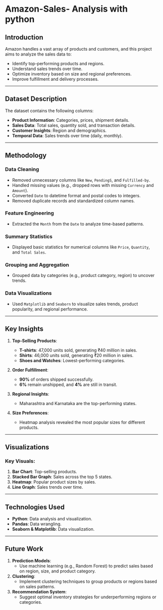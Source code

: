 # Amazon-Sales- Analysis with python
## Introduction

Amazon handles a vast array of products and customers, and this project aims to analyze the sales data to:
- Identify top-performing products and regions.
- Understand sales trends over time.
- Optimize inventory based on size and regional preferences.
- Improve fulfillment and delivery processes.

---

## Dataset Description

The dataset contains the following columns:

- **Product Information**: Categories, prices, shipment details.
- **Sales Data**: Total sales, quantity sold, and transaction details.
- **Customer Insights**: Region and demographics.
- **Temporal Data**: Sales trends over time (daily, monthly).

---

## Methodology

### Data Cleaning
- Removed unnecessary columns like `New`, `PendingS`, and `Fulfilled-by`.
- Handled missing values (e.g., dropped rows with missing `Currency` and `Amount`).
- Converted `Date` to datetime format and postal codes to integers.
- Removed duplicate records and standardized column names.

### Feature Engineering
- Extracted the `Month` from the `Date` to analyze time-based patterns.

### Summary Statistics
- Displayed basic statistics for numerical columns like `Price`, `Quantity`, and `Total Sales`.

### Grouping and Aggregation
- Grouped data by categories (e.g., product category, region) to uncover trends.

### Data Visualizations
- Used `Matplotlib` and `Seaborn` to visualize sales trends, product popularity, and regional performance.

---

## Key Insights

1. **Top-Selling Products**:
   - **T-shirts**: 47,000 units sold, generating ₹40 million in sales.
   - **Shirts**: 46,000 units sold, generating ₹20 million in sales.
   - **Shoes and Watches**: Lowest-performing categories.

2. **Order Fulfillment**:
   - **90%** of orders shipped successfully.
   - **6%** remain unshipped, and **4%** are still in transit.

3. **Regional Insights**:
   - Maharashtra and Karnataka are the top-performing states.

4. **Size Preferences**:
   - Heatmap analysis revealed the most popular sizes for different products.

---

## Visualizations

### Key Visuals:
1. **Bar Chart**: Top-selling products.
2. **Stacked Bar Graph**: Sales across the top 5 states.
3. **Heatmap**: Popular product sizes by sales.
4. **Line Graph**: Sales trends over time.

---

## Technologies Used

- **Python**: Data analysis and visualization.
- **Pandas**: Data wrangling.
- **Seaborn & Matplotlib**: Data visualization.


---

## Future Work

1. **Prediction Models**:
   - Use machine learning (e.g., Random Forest) to predict sales based on region, size, and product category.
2. **Clustering**:
   - Implement clustering techniques to group products or regions based on sales patterns.
3. **Recommendation System**:
   - Suggest optimal inventory strategies for underperforming regions or categories.
